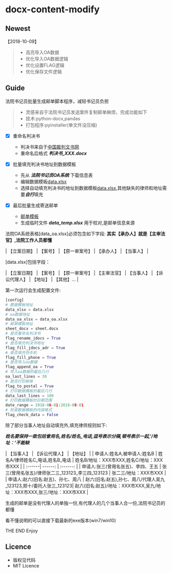 
# docx-content-modify

## Newest

【2018-10-09】

> * 高亮导入OA数据
> * 优化导入OA数据逻辑
> * 优化设置FLAG逻辑
> * 优化保存文件逻辑

## Guide

法院书记员批量生成邮单脚本程序，减轻书记员负担

> * 灵感来自于法院书记员发送案件复制邮单麻烦，完成功能如下
> * 技术:python-docx,pandas
> * 打包程序:pyinstaller(单文件没压缩)

- [x] 重命名判决书
	- 判决书来自于[中国裁判文书网](http://wenshu.court.gov.cn/)
	- 重命名后格式 ***判决书_XXX.docx***

- [x] 批量填充判决书地址到数据模板
	- 先从 ***法院书记员OA系统*** 下载信息表
	- 编辑数据模板[data.xlsx](./demo_docs/data.xlsx)
 	- 选择自动填充判决书的地址到数据模板[data.xlsx](./demo_docs/data.xlsx),其他缺失的律师和地址需要***自行***填充

- [x] 最后批量生成寄送邮单
	- [邮单模板](./demo_docs/sheet.docx)
	- 生成临时文件 ***data_temp.xlsx*** 用于校对,是邮单信息来源 

法院OA系统表格[data_oa.xlsx]必须包含如下字段:
**其实【承办人】就是【主审法官】,法院工作人员都懂**

| 【立案日期】 | 【案号】 | 【原一审案号】 | 【承办人】 | 【当事人】 |


[data.xlsx]包括字段：

| 【立案日期】 | 【案号】 | 【原一审案号】 | 【主审法官】 | 【当事人】 | 【诉讼代理人】 | 【地址】 | 【其他】... |


第一次运行会生成配置文件:

```python
[config]
# 数据模板地址
data_xlsx = data.xlsx
# oa数据地址
data_oa_xlsx = data_oa.xlsx
# 邮单模板地址
sheet_docx = sheet.docx
# 是否重命名判决书
flag_rename_jdocs = True
# 是否填充判决书地址
flag_fill_jdocs_adr = True
# 是否填充伪手机
flag_fill_phone = True
# 是否导入oa数据
flag_append_oa = True
# 导入oa数据的最后几行
oa_last_lines = 30
# 是否打印邮单
flag_to_postal = True
# 打印数据模板的最后几行
data_last_lines = 100
# 打印数据模板的日期范围
date_range = 2018-06-01:2018-08-01
# 检查数据模板的内容格式
flag_check_data = False
```
除了部分当事人地址自动填充外,填充律师规则如下:

***姓名要保持一致包括曾用名,姓名/姓名_电话,逗号表示分隔,顿号表示一起,'/地址：'不能缺***

| 【当事人】 | 【诉讼代理人】 | 【地址】 |
| 申请人:姓名A,被申请人:姓名B | 姓名A/律师姓名C_电话,姓名B_电话 | 姓名B/地址：XXX市XXX,姓名C/地址：XXX市XXX |
| :------| ------: | :------: |
| 申请人:张三(曾用名张五)、李四、王五 | 张三(曾用名张五)/律师张二三_123123_李三四_123123 | 张二三/地址：XXX市XXX |
| 申请人:赵六(旧名:赵五)、孙七、周八 | 赵六(旧名:赵五),孙七、周八/代理人吴九_123123,郑十/委托人张三_123123| 赵六(旧名:赵五)/地址：XXX市XXX,吴九/地址：XXX市XXX,张三/地址：XXX市XXX |

生成的邮单是没有代理人的单独一份,有代理人的几个当事人合一份,法院书记员的都懂

看不懂说明的可以直接下载最新的exe版本(win7/win10)

THE END
Enjoy

## Licence

- 版权见代码
- MIT Licence
